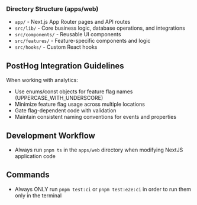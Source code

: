 ### Directory Structure (apps/web)

- `app/` - Next.js App Router pages and API routes
- `src/lib/` - Core business logic, database operations, and integrations
- `src/components/` - Reusable UI components
- `src/features/` - Feature-specific components and logic
- `src/hooks/` - Custom React hooks

## PostHog Integration Guidelines

When working with analytics:

- Use enums/const objects for feature flag names (UPPERCASE_WITH_UNDERSCORE)
- Minimize feature flag usage across multiple locations
- Gate flag-dependent code with validation
- Maintain consistent naming conventions for events and properties

## Development Workflow

- Always run `pnpm ts` in the `apps/web` directory when modifying NextJS application code

## Commands

- Always ONLY run `pnpm test:ci` or `pnpm test:e2e:ci` in order to run them only in the terminal
